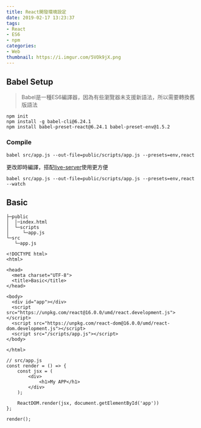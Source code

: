 ```yaml
---
title: React開發環境設定
date: 2019-02-17 13:23:37
tags:
- React
- ES6
- npm
categories:
- Web
thumbnail: https://i.imgur.com/5VOk9jX.png
---
```




## Babel Setup

> Babel是一種ES6編譯器，因為有些瀏覽器未支援新語法，所以需要轉換舊版語法

```
npm init
npm install -g babel-cli@6.24.1
npm install babel-preset-react@6.24.1 babel-preset-env@1.5.2
```

### Compile
```
babel src/app.js --out-file=public/scripts/app.js --presets=env,react
```
更改即時編譯，搭配[live-server](https://www.npmjs.com/package/live-server)使用更方便
```
babel src/app.js --out-file=public/scripts/app.js --presets=env,react --watch
```
<!-- more -->
## Basic 

```
├─public
│  │─index.html
│  └─scripts
│     └─app.js
└─src
   └─app.js
```

```html=
<!DOCTYPE html>
<html>

<head>
  <meta charset="UTF-8">
  <title>Basic</title>
</head>

<body>
  <div id="app"></div>
  <script src="https://unpkg.com/react@16.0.0/umd/react.development.js"></script>
  <script src="https://unpkg.com/react-dom@16.0.0/umd/react-dom.development.js"></script>
  <script src="/scripts/app.js"></script>
</body>

</html>
```

```js=
// src/app.js
const render = () => {
    const jsx = (
        <div>
            <h1>My APP</h1>
        </div>
    );

    ReactDOM.render(jsx, document.getElementById('app'))
};

render(); 
```

